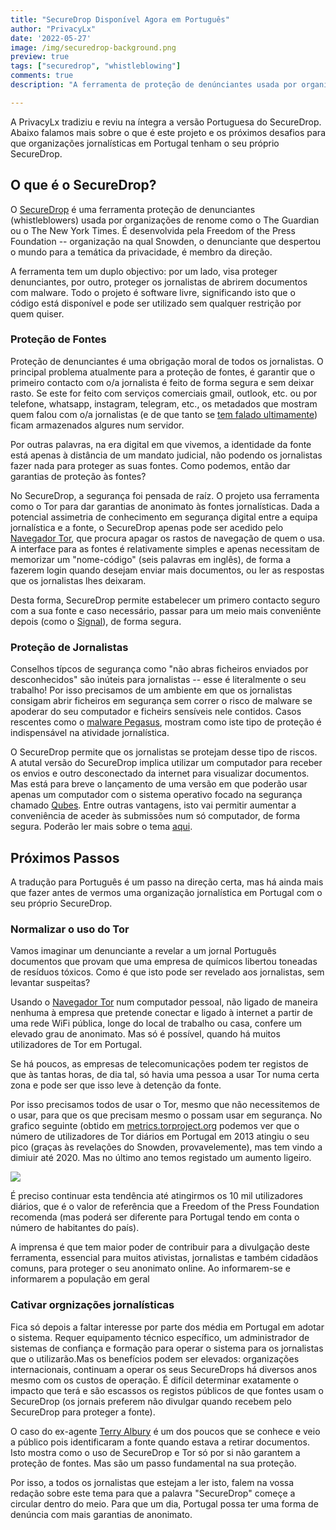 ```yaml
---
title: "SecureDrop Disponível Agora em Português"
author: "PrivacyLx"
date: '2022-05-27'
image: /img/securedrop-background.png
preview: true
tags: ["securedrop", "whistleblowing"]
comments: true
description: "A ferramenta de proteção de denúnciantes usada por organizações de renome como o The Guardian ou o The New York Times está agora disponível em Português, graças à PrivacyLx. Não signfica que as organizações jornalisticas posso usar já esta ferramenta, mas pelos menos, estamos mais próximos dessa realidade!"

---
```


A PrivacyLx tradiziu e reviu na íntegra a versão Portuguesa do SecureDrop. Abaixo falamos mais sobre o que é este projeto e os próximos desafios para que organizações jornalísticas em Portugal tenham o seu próprio SecureDrop.

## O que é o SecureDrop?

O [SecureDrop](https://securedrop.org/) é uma ferramenta proteção de denunciantes (whistleblowers) usada por organizações de renome como o The Guardian ou o The New York Times. É desenvolvida pela Freedom of the Press Foundation -- organização na qual Snowden, o denunciante que despertou o mundo para a temática da privacidade, é membro da direção.

A ferramenta tem um duplo objectivo: por um lado, visa proteger denunciantes, por outro, proteger os jornalistas de abrirem documentos com malware. Todo o projeto é software livre, significando isto que o código está disponível e pode ser utilizado sem qualquer restrição por quem quiser.

### Proteção de Fontes
Proteção de denunciantes é uma obrigação moral de todos os jornalistas. O principal problema atualmente para a proteção de fontes, é garantir que o primeiro contacto com o/a jornalista é feito de forma segura e sem deixar rasto. Se este for feito com serviços comerciais gmail, outlook, etc. ou por telefone, whatsapp, instagram, telegram, etc., os metadados que mostram quem falou com o/a jornalistas (e de que tanto se [tem falado ultimamente](https://direitosdigitais.pt/comunicacao/noticias/135-queixa-da-d3-leva-a-declaracao-de-inconstitucionalidade-da-lei-dos-metadados)) ficam armazenados algures num servidor. 

Por outras palavras, na era digital em que vivemos, a identidade da fonte está apenas à distância de um mandato judicial, não podendo os jornalistas fazer nada para proteger as suas fontes. Como podemos, então dar garantias de proteção às fontes?

No SecureDrop, a segurança foi pensada de raíz. O projeto usa ferramenta como o Tor para dar garantias de anonimato às fontes jornalísticas. Dada a potencial assimetria de conhecimento em segurança digital entre a equipa jornalística e a fonte, o SecureDrop apenas pode ser acedido pelo [Navegador Tor](https://torproject.org), que procura apagar os rastos de navegação de quem o usa. A interface para as fontes é relativamente simples e apenas necessitam de memorizar um "nome-código" (seis palavras em inglês), de forma a fazerem login quando desejam enviar mais documentos, ou ler as respostas que os jornalistas lhes deixaram.

Desta forma, SecureDrop permite estabelecer um primero contacto seguro com a sua fonte e caso necessário, passar para um meio mais conveniênte depois (como o [Signal](signal.org)), de forma segura.

### Proteção de Jornalistas
Conselhos típcos de segurança como "não abras ficheiros enviados por desconhecidos" são inúteis para jornalistas -- esse é literalmente o seu trabalho! Por isso precisamos de um ambiente em que os jornalistas consigam abrir ficheiros em segurança sem correr o risco de malware se apoderar do seu computador e ficheirs sensíveis nele contidos. Casos rescentes como o [malware Pegasus](https://en.wikipedia.org/wiki/Pegasus_Project_(investigation)), mostram como iste tipo de proteção é indispensável na atividade jornalística.

O SecureDrop permite que os jornalistas se protejam desse tipo de riscos. A atutal versão do SecureDrop implica utilizar um computador para receber os envios e outro desconectado da internet para visualizar documentos. Mas está para breve o lançamento de uma versão em que poderão usar apenas um computador com o sistema operativo focado na segurança chamado [Qubes](qubes-os.org). Entre outras vantagens, isto vai permitir aumentar a conveniência de aceder às submissões num só computador, de forma segura. Poderão ler mais sobre o tema [aqui](https://securedrop.org/news/road-towards-integrated-securedrop-workstation/).

## Próximos Passos
A tradução para Português é um passo na direção certa, mas há ainda mais que fazer antes de vermos uma organização jornalística em Portugal com o seu próprio SecureDrop.

### Normalizar o uso do Tor
Vamos imaginar um denunciante a revelar a um jornal Português documentos que provam que uma empresa de químicos libertou toneadas de resíduos tóxicos. Como é que isto pode ser revelado aos jornalistas, sem levantar suspeitas? 

Usando o [Navegador Tor](https://torproject.org/) num computador pessoal, não ligado de maneira nenhuma à empresa que pretende conectar e ligado à internet a partir de uma rede WiFi pública, longe do local de trabalho ou casa, confere um elevado grau de anonimato. Mas só é possível, quando há muitos utilizadores de Tor em Portugal.

Se há poucos, as empresas de telecomunicações podem ter registos de que às tantas horas, de dia tal, só havia uma pessoa a usar Tor numa certa zona e pode ser que isso leve à detenção da fonte. 

Por isso precisamos todos de usar o Tor, mesmo que não necessitemos de o usar, para que os que precisam mesmo o possam usar em segurança. No grafico seguinte (obtido em [metrics.torproject.org](https://metrics.torproject.org/userstats-relay-country.html?start=2012-02-26&end=2022-05-27&country=pt&events=off) podemos ver que o número de utilizadores de Tor diários em Portugal em 2013 atingiu o seu pico (graças às revelações do Snowden, provavelemente), mas tem vindo a dimiuir até 2020. Mas no último ano temos registado um aumento ligeiro. 

![](/img/tor-metrics-statistics-portugal.png)

É preciso continuar esta tendência até atingirmos os 10 mil utilizadores diários, que é o valor de referência que a Freedom of the Press Foundation recomenda (mas poderá ser diferente para Portugal tendo em conta o número de habitantes do país).

A imprensa é que tem maior poder de contribuir para a divulgação deste ferramenta, essencial para muitos ativistas, jornalistas e também cidadãos comuns, para proteger o seu anonimato online. Ao informarem-se e informarem a população em geral

### Cativar orgnizações jornalísticas

Fica só depois a faltar interesse por parte dos média em Portugal em adotar o sistema. Requer equipamento técnico específico, um administrador de sistemas de confiança e formação para operar o sistema para os jornalistas que o utilizarão.Mas os benefícios podem ser elevados: organizações internacionais, continuam a operar os seus SecureDrops há diversos anos mesmo com os custos de operação. É difícil determinar exatamente o impacto que terá e são escassos os registos públicos de que fontes usam o SecureDrop (os jornais preferem não divulgar quando recebem pelo SecureDrop para proteger a fonte). 

O caso do ex-agente [Terry Albury](https://en.wikipedia.org/wiki/Terry_J._Albury) é um dos poucos que se conhece e veio a público pois identificaram a fonte quando estava a retirar documentos. Isto mostra como o uso de SecureDrop e Tor só por si não garantem a proteção de fontes. Mas são um passo fundamental na sua proteção.

Por isso, a todos os jornalistas que estejam a ler isto, falem na vossa redação sobre este tema para que a palavra "SecureDrop" começe a circular dentro do meio. Para que um dia, Portugal possa ter uma forma de denúncia com mais garantias de anonimato.
